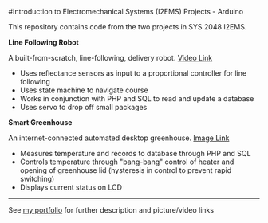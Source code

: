 #Introduction to Electromechanical Systems (I2EMS) Projects - Arduino

This repository contains code from the two projects in SYS 2048 I2EMS.

**Line Following Robot**

A built-from-scratch, line-following, delivery robot. [Video Link](https://drive.google.com/open?id=0B3Y5DLBJ2TJWSXRvckNPQkxwdkE)
* Uses reflectance sensors as input to a proportional controller for line following
* Uses state machine to navigate course
* Works in conjunction with PHP and SQL to read and update a database
* Uses servo to drop off small packages

**Smart Greenhouse**

An internet-connected automated desktop greenhouse. [Image Link](https://drive.google.com/file/d/0B3Y5DLBJ2TJWNXU3cjJCWHMyTXM/view?usp=sharing)
* Measures temperature and records to database through PHP and SQL
* Controls temperature through "bang-bang" control of heater and opening of greenhouse lid (hysteresis in control to prevent rapid switching)
* Displays current status on LCD

---

See [my portfolio](https://drive.google.com/open?id=0B3Y5DLBJ2TJWdFhZNHNGVEc0V2M) for further description and picture/video links